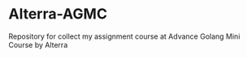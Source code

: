 # Alterra-AGMC
Repository for collect my assignment course at Advance Golang Mini Course by Alterra

